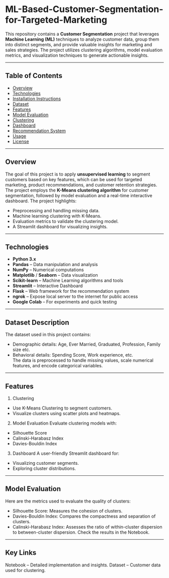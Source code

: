 # **ML-Based-Customer-Segmentation-for-Targeted-Marketing**

This repository contains a **Customer Segmentation** project that leverages **Machine Learning (ML)** techniques to analyze customer data, group them into distinct segments, and provide valuable insights for marketing and sales strategies. The project utilizes clustering algorithms, model evaluation metrics, and visualization techniques to generate actionable insights.

---

## **Table of Contents**

- [Overview](#overview)
- [Technologies](#technologies)
- [Installation Instructions](#installation-instructions)
- [Dataset](#dataset)
- [Features](#features)
- [Model Evaluation](#model-evaluation)
- [Clustering](#clustering)
- [Dashboard](#dashboard)
- [Recommendation System](#recommendation-system)
- [Usage](#usage)
- [License](#license)

---

## **Overview**

The goal of this project is to apply **unsupervised learning** to segment customers based on key features, which can be used for targeted marketing, product recommendations, and customer retention strategies. The project employs the **K-Means clustering algorithm** for customer segmentation, followed by model evaluation and a real-time interactive dashboard.
The project highlights:
- Preprocessing and handling missing data.
- Machine learning clustering with K-Means.
- Evaluation metrics to validate the clustering model.
- A Streamlit dashboard for visualizing insights.

---

## **Technologies**

- **Python 3.x**
- **Pandas** – Data manipulation and analysis
- **NumPy** – Numerical computations
- **Matplotlib** / **Seaborn** – Data visualization
- **Scikit-learn** – Machine Learning algorithms and tools
- **Streamlit** – Interactive Dashboard
- **Flask** – Web framework for the recommendation system
- **ngrok** – Expose local server to the internet for public access
- **Google Colab** – For experiments and quick testing

---

## **Dataset Description**

The dataset used in this project contains:
- Demographic details: Age, Ever Married, Graduated, Profession, Family size etc.
- Behavioral details: Spending Score, Work experience, etc.<br>The data is preprocessed to handle missing values, scale numerical features, and encode categorical variables.

---

## **Features**

1) Clustering
- Use K-Means Clustering to segment customers.
- Visualize clusters using scatter plots and heatmaps.
 
2) Model Evaluation
  Evaluate clustering models with:
- Silhouette Score
- Calinski-Harabasz Index
- Davies-Bouldin Index

3. Dashboard
A user-friendly Streamlit dashboard for:
- Visualizing customer segments.
- Exploring cluster distributions.

---

## **Model Evaluation**
Here are the metrics used to evaluate the quality of clusters:
- Silhouette Score: Measures the cohesion of clusters.
- Davies-Bouldin Index: Compares the compactness and separation of clusters.
- Calinski-Harabasz Index: Assesses the ratio of within-cluster dispersion to between-cluster dispersion.
Check the results in the Notebook.

---

## **Key Links**
Notebook – Detailed implementation and insights.
Dataset – Customer data used for clustering.






   







